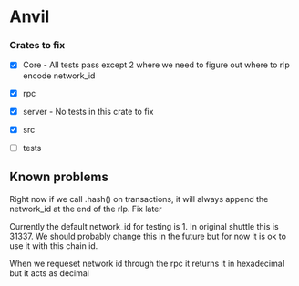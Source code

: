 # Anvil

### Crates to fix
- [x] Core - All tests pass except 2 where we need to figure out where to rlp encode network_id
- [x] rpc
- [x] server - No tests in this crate to fix
- [x] src
- [ ] tests


## Known problems

Right now if we call .hash() on transactions, it will always append the network_id at the end of the rlp. Fix later


Currently the default network_id for testing is 1. In original shuttle this is 31337. We should probably change this in the future but for now it is ok to use it with this chain id.

When we requeset network id through the rpc it returns it in hexadecimal but it acts as decimal
